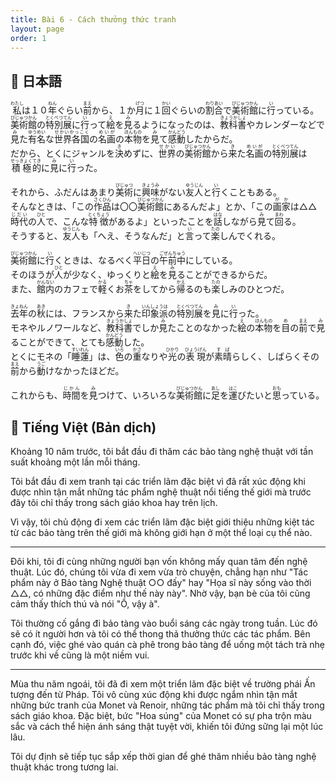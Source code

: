 ```yaml
---
title: Bài 6 - Cách thưởng thức tranh
layout: page
order: 1
---
```


## 📖 日本語
<ruby>私<rt>わたし</rt></ruby>は１０<ruby>年<rt>ねん</rt></ruby>ぐらい<ruby>前<rt>まえ</rt></ruby>から、１か<ruby>月<rt>げつ</rt></ruby>に１<ruby>回<rt>かい</rt></ruby>ぐらいの<ruby>割合<rt>わりあい</rt></ruby>で<ruby>美術館<rt>びじゅつかん</rt></ruby>に<ruby>行<rt>い</rt></ruby>っている。  
<ruby>美術館<rt>びじゅつかん</rt></ruby>の<ruby>特別展<rt>とくべつてん</rt></ruby>に<ruby>行<rt>い</rt></ruby>って<ruby>絵<rt>え</rt></ruby>を<ruby>見<rt>み</rt></ruby>るようになったのは、<ruby>教科書<rt>きょうかしょ</rt></ruby>やカレンダーなどで<ruby>見<rt>み</rt></ruby>た<ruby>有名<rt>ゆうめい</rt></ruby>な<ruby>世界各国<rt>せかいかっこく</rt></ruby>の<ruby>名画<rt>めいが</rt></ruby>の<ruby>本物<rt>ほんもの</rt></ruby>を<ruby>見<rt>み</rt></ruby>て<ruby>感動<rt>かんどう</rt></ruby>したからだ。  
だから、とくにジャンルを<ruby>決<rt>き</rt></ruby>めずに、<ruby>世界<rt>せかい</rt></ruby>の<ruby>美術館<rt>びじゅつかん</rt></ruby>から<ruby>来<rt>き</rt></ruby>た<ruby>名画<rt>めいが</rt></ruby>の<ruby>特別展<rt>とくべつてん</rt></ruby>は<ruby>積極<rt>せっきょく</rt></ruby><ruby>的<rt>てき</rt></ruby>に<ruby>見<rt>み</rt></ruby>に<ruby>行<rt>い</rt></ruby>った。  

それから、ふだんはあまり<ruby>美術<rt>びじゅつ</rt></ruby>に<ruby>興味<rt>きょうみ</rt></ruby>がない<ruby>友人<rt>ゆうじん</rt></ruby>と<ruby>行<rt>い</rt></ruby>くこともある。  
そんなときは、「この<ruby>作品<rt>さくひん</rt></ruby>は〇〇<ruby>美術館<rt>びじゅつかん</rt></ruby>にあるんだよ」とか、「この<ruby>画家<rt>がか</rt></ruby>は△△<ruby>時代<rt>じだい</rt></ruby>の<ruby>人<rt>ひと</rt></ruby>で、こんな<ruby>特徴<rt>とくちょう</rt></ruby>があるよ」といったことを<ruby>話<rt>はな</rt></ruby>しながら<ruby>見<rt>み</rt></ruby>て<ruby>回<rt>まわ</rt></ruby>る。  
そうすると、<ruby>友人<rt>ゆうじん</rt></ruby>も「へえ、そうなんだ」と<ruby>言<rt>い</rt></ruby>って<ruby>楽<rt>たの</rt></ruby>しんでくれる。  

<ruby>美術館<rt>びじゅつかん</rt></ruby>に<ruby>行<rt>い</rt></ruby>くときは、なるべく<ruby>平日<rt>へいじつ</rt></ruby>の<ruby>午前中<rt>ごぜんちゅう</rt></ruby>にしている。  
そのほうが<ruby>人<rt>ひと</rt></ruby>が少なく、ゆっくりと<ruby>絵<rt>え</rt></ruby>を<ruby>見<rt>み</rt></ruby>ることができるからだ。  
また、<ruby>館内<rt>かんない</rt></ruby>のカフェで<ruby>軽<rt>かる</rt></ruby>くお<ruby>茶<rt>ちゃ</rt></ruby>をしてから<ruby>帰<rt>かえ</rt></ruby>るのも<ruby>楽<rt>たの</rt></ruby>しみのひとつだ。  

<ruby>去年<rt>きょねん</rt></ruby>の<ruby>秋<rt>あき</rt></ruby>には、フランスから<ruby>来<rt>き</rt></ruby>た<ruby>印象派<rt>いんしょうは</rt></ruby>の<ruby>特別展<rt>とくべつてん</rt></ruby>を<ruby>見<rt>み</rt></ruby>に<ruby>行<rt>い</rt></ruby>った。  
モネやルノワールなど、<ruby>教科書<rt>きょうかしょ</rt></ruby>でしか<ruby>見<rt>み</rt></ruby>たことのなかった<ruby>絵<rt>え</rt></ruby>の<ruby>本物<rt>ほんもの</rt></ruby>を<ruby>目<rt>め</rt></ruby>の<ruby>前<rt>まえ</rt></ruby>で<ruby>見<rt>み</rt></ruby>ることができて、とても<ruby>感動<rt>かんどう</rt></ruby>した。  
とくにモネの「<ruby>睡蓮<rt>すいれん</rt></ruby>」は、<ruby>色<rt>いろ</rt></ruby>の<ruby>重<rt>かさ</rt></ruby>なりや<ruby>光<rt>ひかり</rt></ruby>の<ruby>表現<rt>ひょうげん</rt></ruby>が<ruby>素晴<rt>すば</rt></ruby>らしく、しばらくその<ruby>前<rt>まえ</rt></ruby>から<ruby>動<rt>うご</rt></ruby>けなかったほどだ。  

これからも、<ruby>時間<rt>じかん</rt></ruby>を<ruby>見<rt>み</rt></ruby>つけて、いろいろな<ruby>美術館<rt>びじゅつかん</rt></ruby>に<ruby>足<rt>あし</rt></ruby>を<ruby>運<rt>はこ</rt></ruby>びたいと<ruby>思<rt>おも</rt></ruby>っている。

## 📘 Tiếng Việt (Bản dịch)

Khoảng 10 năm trước, tôi bắt đầu đi thăm các bảo tàng nghệ thuật với tần suất khoảng một lần mỗi tháng. 

Tôi bắt đầu đi xem tranh tại các triển lãm đặc biệt vì đã rất xúc động khi được nhìn tận mắt những tác phẩm nghệ thuật nổi tiếng thế giới mà trước đây tôi chỉ thấy trong sách giáo khoa hay trên lịch. 

Vì vậy, tôi chủ động đi xem các triển lãm đặc biệt giới thiệu những kiệt tác từ các bảo tàng trên thế giới mà không giới hạn ở một thể loại cụ thể nào.

---

Đôi khi, tôi đi cùng những người bạn vốn không mấy quan tâm đến nghệ thuật. Lúc đó, chúng tôi vừa đi xem vừa trò chuyện, chẳng hạn như "Tác phẩm này ở Bảo tàng Nghệ thuật ○○ đấy" hay "Họa sĩ này sống vào thời △△, có những đặc điểm như thế này này". Nhờ vậy, bạn bè của tôi cũng cảm thấy thích thú và nói "Ồ, vậy à".

Tôi thường cố gắng đi bảo tàng vào buổi sáng các ngày trong tuần. Lúc đó sẽ có ít người hơn và tôi có thể thong thả thưởng thức các tác phẩm. Bên cạnh đó, việc ghé vào quán cà phê trong bảo tàng để uống một tách trà nhẹ trước khi về cũng là một niềm vui.

---

Mùa thu năm ngoái, tôi đã đi xem một triển lãm đặc biệt về trường phái Ấn tượng đến từ Pháp. Tôi vô cùng xúc động khi được ngắm nhìn tận mắt những bức tranh của Monet và Renoir, những tác phẩm mà tôi chỉ thấy trong sách giáo khoa. Đặc biệt, bức "Hoa súng" của Monet có sự pha trộn màu sắc và cách thể hiện ánh sáng thật tuyệt vời, khiến tôi đứng sững lại một lúc lâu. 

Tôi dự định sẽ tiếp tục sắp xếp thời gian để ghé thăm nhiều bảo tàng nghệ thuật khác trong tương lai.